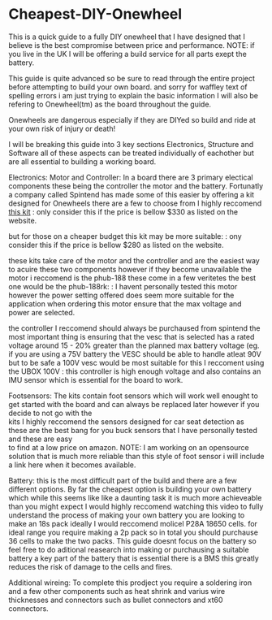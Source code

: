# Cheapest-DIY-Onewheel
This is a quick guide to a fully DIY onewheel that I have designed that I believe is the best compromise between price and performance.
NOTE: if you live in the UK I will be offering a build service for all parts exept the battery.

This guide is quite advanced so be sure to read through the entire project before attempting to build your own board.
and sorry for waffley text of spelling errors i am just trying to explain the basic information
I will also be refering to Onewheel(tm) as the board throughout the guide.

Onewheels are dangerous especially if they are DIYed so build and ride at your own risk of injury or death!


I will be breaking this guide into 3 key sections Electronics, Structure and Software all of these aspects can be treated individually of eachother but are all essential to building a working board. 

Electronics:
Motor and Controller:
  In a board there are 3 primary electical components these being the controller the motor and the battery.
  Fortunatly a company called Spintend has made some of this easier by offering a kit designed for Onewheels there are a few to choose from I highly reccomend 
  [this kit](https://spintend.com/collections/diy-onewheel-parts-group/products/diy-onewheel-beast-power-pack7)   : only consider this if the price is bellow $330 as listed on 
  the website.

  but for those on a cheaper budget this kit may be more suitable: 
  [](https://spintend.com/collections/diy-onewheel-parts-group/products/diy-onewheel-balanced-board-pack2)   : ony consider this if the price is bellow $280 as listed on   the website.

  these kits take care of the motor and the controller and are the easiest way to acuire these two components however if they become unavailable the motor i reccomend is   the phub-188 these come in a few veritetes the best one would be the phub-188rk: [](https://www.peipeiscooter.com/10-inch-10x6-0-6-wide-tyre-strong-power-max-3000w-double-axles-scooter-hub-motor-wheel-phub-188rk.html)   : I havent personally tested this motor however the power setting offered does seem more suitable for the   
  application when ordering this motor ensure that the max voltage and power are selected.
  
  the controller I reccomend should always be purchaused from spintend the most important thing is ensuring that the vesc that is selected has a rated voltage around 15    - 20% greater than the planned max battery voltage (eg. if you are using a 75V battery the VESC should be able to handle atleat 90V but to be safe a 100V vesc would be   most suitable for this I reccoment using the UBOX 100V [](https://spintend.com/collections/esc-based-on-vesc/products/single-ubox-100v-100a-motor-controller-based-on-vesc) : this controller is high enough voltage and also contains an IMU sensor which is essential for the board to work.

  Footsensors:
   The kits contain foot sensors which will work well enought to get started with the board and can always be replaced later however if you decide to not go with the     
   kits I highly reccomend the sensors designed for car seat detection as these are the best bang for you buck sensors that I have personally tested and these are easy   
   to find at a low price on amazon. NOTE: I am working on an opensource solution that is much more reliable than this style of foot sensor i will include a link here 
   when it becomes available. 

Battery:
  this is the most difficult part of the build and there are a few different options. By far the cheapest option is building your own battery which while this seems like   like a daunting task it is much more achieveable than you might expect I would highly reccomend watching this video to fully understand the process of making your own 
  battery [](https://www.youtube.com/watch?v=tKg-jIrr_JE) you are looking to make an 18s pack ideally I would reccomend molicel P28A 18650 cells. for ideal range you 
  require making a 2p pack so in total you should purchause 36 cells to make the two packs. This guide doesnt focus on the battery so feel free to do aditional reasearch 
  into making or purchausing a suitable battery a key part of the battery that is essential there is a BMS this greatly reduces the risk of damage to the cells and fires.

Additional wireing:
  To complete this prodject you require a soldering iron and a few other components such as heat shrink and varius wire thicknesses and connectors such as bullet connectors and xt60 connectors.

